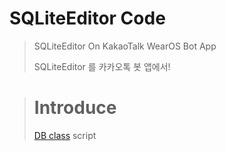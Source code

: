 # SQLiteEditor Code
> SQLiteEditor On KakaoTalk WearOS Bot App
> 
> SQLiteEditor 를 카카오톡 봇 앱에서!

> # Introduce
>
> [DB class](DB.js) script
